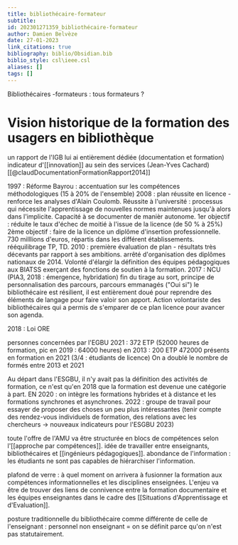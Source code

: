 ```yaml
---
title: bibliothécaire-formateur
subtitle:
id: 202301271359_bibliothécaire-formateur
author: Damien Belvèze
date: 27-01-2023
link_citations: true
bibliography: biblio/Obsidian.bib
biblio_style: csl\ieee.csl
aliases: []
tags: []
---
```


Bibliothécaires -formateurs : tous formateurs ? 

# Vision historique de la formation des usagers en bibliothèque

un rapport de l'IGB lui ai entièrement dédiée (documentation et formation)
indicateur d'[[innovation]] au sein des services (Jean-Yves Cachard)[[@claudDocumentationFormationRapport2014]]

1997 : Réforme Bayrou : accentuation sur les compétences méthodologiques (15 à 20% de l'ensemble)
2008 : plan réussite en licence - renforce les analyses d'Alain Coulomb. Réussite à l'université : processus qui nécessite l'apprentissage de nouvelles normes maintenues jusqu'à alors dans l'implicite. 
Capacité à se documenter de manièr autonome. 
1er objectif : réduite le taux d'échec de moitié à l'issue de la licence (de 50 % à 25%)
2ème objectif : faire de la licence un diplôme d'insertion professionnelle. 
730 milllions d'euros, répartis dans les différent établissements. 
rééquilibrage TP, TD. 
2010 : première évaluation de plan - résultats très décevants par rapport à ses ambitions. 
arrêté d'organisation des diplômes nationaux de 2014. Volonté d'élargir la définition des équipes pédagogiques aux BIATSS exerçant des fonctions de soutien à la formation. 
2017 : NCU (PIA3, 2018 : émergence, hybridation)
fin du tirage au sort, principe de personnalisation des parcours, parcours emmanagés ("Oui si")
le bibliothécaire est résilient, il est entièrement doué pour reprendre des éléments de langage pour faire valoir son apport. Action volontariste des bibliothécaires qui a permis de s'emparer de ce plan licence pour avancer son agenda. 

2018 : Loi ORE

personnes concernées par l'EGBU
2021 : 372 ETP (52000 heures de formation, pic en 2019 : 64000 heures) en 2013 : 200 ETP
472000 présents en formation en 2021 (3/4 : étudiants de licence)
On a doublé le nombre de formés entre 2013 et 2021

Au départ dans l'ESGBU, il n'y avait pas la définition des activités de formation, ce n'est qu'en 2018 que la formation est devenue une catégorie à part. 
EN 2020 : on intègre les formations hybrides et à distance et les formations synchrones et asynchrones. 2022 : groupe de travail pour essayer de proposer des choses un peu plus intéressantes (tenir compte des rendez-vous individuels de formation, des relations avec les chercheurs -> nouveaux indicateurs pour l'ESGBU 2023)

toute l'offre de l'AMU va être structurée en blocs de compétences selon l'[[approche par compétences]].
idée de travailler entre enseignants, bibliothécaires et [[ingénieurs pédagogiques]]. 
abondance de l'information : les étudiants ne sont pas capables de hiérarchiser l'information. 

plafond de verre : à quel moment on arrivera à fusionner la formation aux compétences informationnelles et les disciplines enseignées. 
L'enjeu va être de trouver des liens de connivence entre la formation documentaire et les équipes enseignantes dans le cadre des [[Situations d'Apprentissage et d'Evaluation]]. 

posture traditionnelle du bibliothécaire comme différente de celle de l'enseignant : personnel non enseignant = on se définit parce qu'on n'est pas statutairement.


